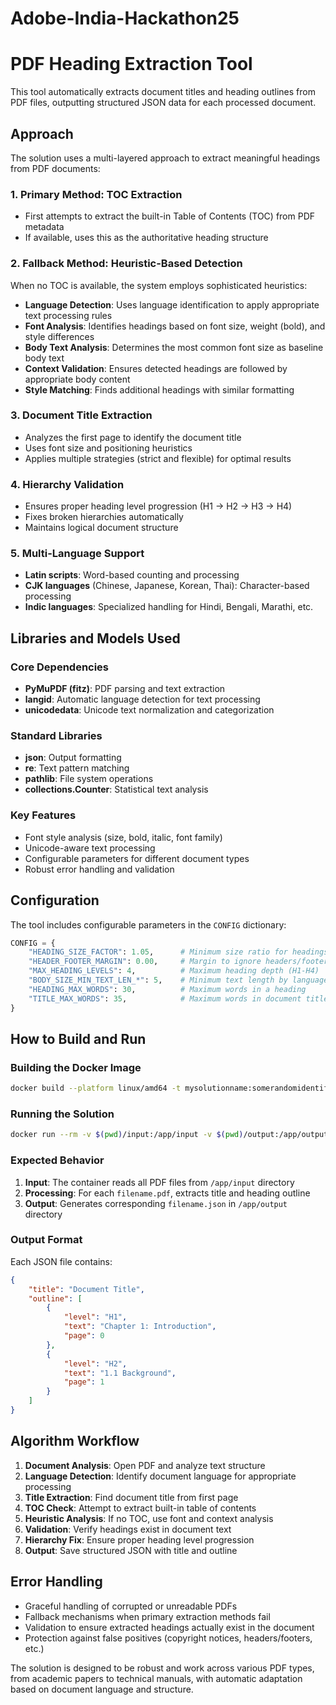 # Adobe-India-Hackathon25
# PDF Heading Extraction Tool

This tool automatically extracts document titles and heading outlines from PDF files, outputting structured JSON data for each processed document.

## Approach

The solution uses a multi-layered approach to extract meaningful headings from PDF documents:

### 1. **Primary Method: TOC Extraction**
- First attempts to extract the built-in Table of Contents (TOC) from PDF metadata
- If available, uses this as the authoritative heading structure

### 2. **Fallback Method: Heuristic-Based Detection**
When no TOC is available, the system employs sophisticated heuristics:

- **Language Detection**: Uses language identification to apply appropriate text processing rules
- **Font Analysis**: Identifies headings based on font size, weight (bold), and style differences
- **Body Text Analysis**: Determines the most common font size as baseline body text
- **Context Validation**: Ensures detected headings are followed by appropriate body content
- **Style Matching**: Finds additional headings with similar formatting

### 3. **Document Title Extraction**
- Analyzes the first page to identify the document title
- Uses font size and positioning heuristics
- Applies multiple strategies (strict and flexible) for optimal results

### 4. **Hierarchy Validation**
- Ensures proper heading level progression (H1 → H2 → H3 → H4)
- Fixes broken hierarchies automatically
- Maintains logical document structure

### 5. **Multi-Language Support**
- **Latin scripts**: Word-based counting and processing
- **CJK languages** (Chinese, Japanese, Korean, Thai): Character-based processing
- **Indic languages**: Specialized handling for Hindi, Bengali, Marathi, etc.

## Libraries and Models Used

### Core Dependencies
- **PyMuPDF (fitz)**: PDF parsing and text extraction
- **langid**: Automatic language detection for text processing
- **unicodedata**: Unicode text normalization and categorization

### Standard Libraries
- **json**: Output formatting
- **re**: Text pattern matching
- **pathlib**: File system operations
- **collections.Counter**: Statistical text analysis

### Key Features
- Font style analysis (size, bold, italic, font family)
- Unicode-aware text processing
- Configurable parameters for different document types
- Robust error handling and validation

## Configuration

The tool includes configurable parameters in the `CONFIG` dictionary:

```python
CONFIG = {
    "HEADING_SIZE_FACTOR": 1.05,      # Minimum size ratio for headings
    "HEADER_FOOTER_MARGIN": 0.00,     # Margin to ignore headers/footers
    "MAX_HEADING_LEVELS": 4,          # Maximum heading depth (H1-H4)
    "BODY_SIZE_MIN_TEXT_LEN_*": 5,    # Minimum text length by language
    "HEADING_MAX_WORDS": 30,          # Maximum words in a heading
    "TITLE_MAX_WORDS": 35,            # Maximum words in document title
}
```

## How to Build and Run

### Building the Docker Image
```bash
docker build --platform linux/amd64 -t mysolutionname:somerandomidentifier .
```

### Running the Solution
```bash
docker run --rm -v $(pwd)/input:/app/input -v $(pwd)/output:/app/output --network none mysolutionname:somerandomidentifier
```

### Expected Behavior
1. **Input**: The container reads all PDF files from `/app/input` directory
2. **Processing**: For each `filename.pdf`, extracts title and heading outline
3. **Output**: Generates corresponding `filename.json` in `/app/output` directory

### Output Format
Each JSON file contains:
```json
{
    "title": "Document Title",
    "outline": [
        {
            "level": "H1",
            "text": "Chapter 1: Introduction",
            "page": 0
        },
        {
            "level": "H2", 
            "text": "1.1 Background",
            "page": 1
        }
    ]
}
```

## Algorithm Workflow

1. **Document Analysis**: Open PDF and analyze text structure
2. **Language Detection**: Identify document language for appropriate processing
3. **Title Extraction**: Find document title from first page
4. **TOC Check**: Attempt to extract built-in table of contents
5. **Heuristic Analysis**: If no TOC, use font and context analysis
6. **Validation**: Verify headings exist in document text
7. **Hierarchy Fix**: Ensure proper heading level progression
8. **Output**: Save structured JSON with title and outline

## Error Handling

- Graceful handling of corrupted or unreadable PDFs
- Fallback mechanisms when primary extraction methods fail
- Validation to ensure extracted headings actually exist in the document
- Protection against false positives (copyright notices, headers/footers, etc.)

The solution is designed to be robust and work across various PDF types, from academic papers to technical manuals, with automatic adaptation based on document language and structure.